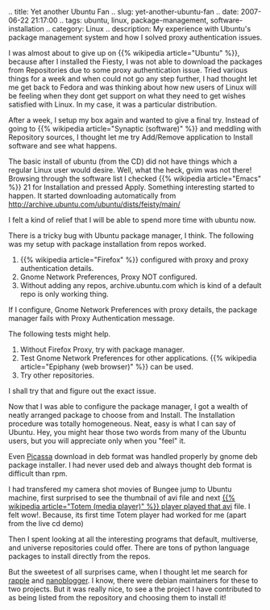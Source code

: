 .. title: Yet another Ubuntu Fan
.. slug: yet-another-ubuntu-fan
.. date: 2007-06-22 21:17:00
.. tags: ubuntu, linux, package-management, software-installation
.. category: Linux
.. description: My experience with Ubuntu's package management system and how I solved proxy authentication issues.

I was almost about to give up on {{% wikipedia article="Ubuntu" %}}, because after I installed the Fiesty, I was not able to download the packages from Repositories due to some proxy authentication issue. Tried various things for a week and when could not go any step further, I had thought let me get back to Fedora and was thinking about how new users of Linux will be feeling when they dont get support on what they need to get wishes satisfied with Linux. In my case, it was a particular distribution.

After a week, I setup my box again and wanted to give a final try. Instead of going to {{% wikipedia article="Synaptic (software)" %}} and meddling with Repository sources, I thought let me try Add/Remove application to Install software and see what happens.

The basic install of ubuntu (from the CD) did not have things which a regular Linux user would desire. Well, what the heck, gvim was not there! Browsing through the software list I checked {{% wikipedia article="Emacs" %}} 21 for Installation and pressed Apply. Something interesting started to happen. It started downloading automatically from http://archive.ubuntu.com/ubuntu/dists/feisty/main/

I felt a kind of relief that I will be able to spend more time with ubuntu now.

There is a tricky bug with Ubuntu package manager, I think. The following was my setup with package installation from repos worked.

1) {{% wikipedia article="Firefox" %}} configured with proxy and proxy authentication details.
2) Gnome Network Preferences, Proxy NOT configured.
3) Without adding any repos, archive.ubuntu.com which is kind of a default repo is only working thing.

If I configure, Gnome Network Preferences with proxy details, the package manager fails with Proxy Authentication message.

The following tests might help.

1) Without Firefox Proxy, try with package manager.
2) Test Gnome Network Preferences for other applications. {{% wikipedia article="Epiphany (web browser)" %}} can be used.
3) Try other repositories.

I shall try that and figure out the exact issue.

Now that I was able to configure the package manager, I got a wealth of neatly arranged package to choose from and Install. The Installation procedure was totally homogeneous. Neat, easy is what I can say of Ubuntu. Hey, you might hear those two words from many of the Ubuntu users, but you will appreciate only when you "feel" it.

Even [Picassa](http://picasa.google.com/linux/download.html) download in deb format was handled properly by gnome deb package installer. I had never used deb and always thought deb format is difficult than rpm.

I had transfered my camera shot movies of Bungee jump to Ubuntu machine, first surprised to see the thumbnail of avi file and next [{{% wikipedia article="Totem (media player)" %}} player played that avi](http://orsenthil.blogspot.com/2005/10/tried-new-default-apps-with-linux.html) file. I felt wow!. Because, its first time Totem player had worked for me (apart from the live cd demo)

Then I spent looking at all the interesting programs that default, multiverse, and universe repositories could offer. There are tons of python language packages to install directly from the repos.

But the sweetest of all surprises came, when I thought let me search for [rapple](http://rapple.sourceforge.net/) and [nanoblogger](http://nanoblogger.sourceforge.net/). I know, there were debian maintainers for these to two projects. But it was really nice, to see a the project I have contributed to as being listed from the repository and choosing them to install it!
